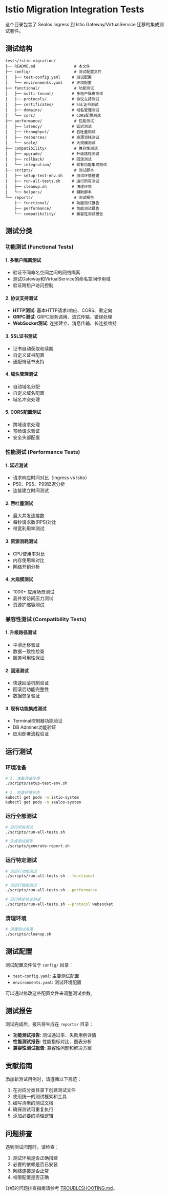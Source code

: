 # Istio Migration Integration Tests

这个目录包含了 Sealos Ingress 到 Istio Gateway/VirtualService 迁移的集成测试套件。

## 测试结构

```
tests/istio-migration/
├── README.md                 # 本文件
├── config/                   # 测试配置文件
│   ├── test-config.yaml     # 测试配置
│   └── environments.yaml    # 环境配置
├── functional/               # 功能测试
│   ├── multi-tenant/        # 多租户隔离测试
│   ├── protocols/           # 协议支持测试
│   ├── certificates/        # SSL证书测试
│   ├── domains/             # 域名管理测试
│   └── cors/                # CORS配置测试
├── performance/              # 性能测试
│   ├── latency/             # 延迟测试
│   ├── throughput/          # 吞吐量测试
│   ├── resources/           # 资源消耗测试
│   └── scale/               # 大规模测试
├── compatibility/            # 兼容性测试
│   ├── upgrade/             # 升级路径测试
│   ├── rollback/            # 回滚测试
│   └── integration/         # 现有功能集成测试
├── scripts/                  # 测试脚本
│   ├── setup-test-env.sh    # 测试环境搭建
│   ├── run-all-tests.sh     # 运行所有测试
│   ├── cleanup.sh           # 清理环境
│   └── helpers/             # 辅助脚本
└── reports/                  # 测试报告
    ├── functional/          # 功能测试报告
    ├── performance/         # 性能测试报告
    └── compatibility/       # 兼容性测试报告
```

## 测试分类

### 功能测试 (Functional Tests)

#### 1. 多租户隔离测试
- 验证不同命名空间之间的网络隔离
- 测试Gateway和VirtualService的命名空间作用域
- 验证跨租户访问控制

#### 2. 协议支持测试  
- **HTTP测试**: 基本HTTP请求/响应、CORS、重定向
- **GRPC测试**: GRPC服务调用、流式传输、错误处理
- **WebSocket测试**: 连接建立、消息传输、长连接维持

#### 3. SSL证书测试
- 证书自动获取和续期
- 自定义证书配置
- 通配符证书支持

#### 4. 域名管理测试
- 自动域名分配
- 自定义域名配置
- 域名冲突处理

#### 5. CORS配置测试
- 跨域请求处理
- 预检请求验证
- 安全头部配置

### 性能测试 (Performance Tests)

#### 1. 延迟测试
- 请求响应时间对比（Ingress vs Istio）
- P50、P95、P99延迟分析
- 连接建立时间测试

#### 2. 吞吐量测试
- 最大并发连接数
- 每秒请求数(RPS)对比
- 带宽利用率测试

#### 3. 资源消耗测试
- CPU使用率对比
- 内存使用率对比
- 网络开销分析

#### 4. 大规模测试
- 1000+ 应用场景测试
- 高并发访问压力测试
- 资源扩缩容测试

### 兼容性测试 (Compatibility Tests)

#### 1. 升级路径测试
- 平滑迁移验证
- 数据一致性检查
- 服务可用性保证

#### 2. 回滚测试
- 快速回滚机制验证
- 回滚后功能完整性
- 数据恢复验证

#### 3. 现有功能集成测试
- Terminal控制器功能验证
- DB Adminer功能验证
- 应用部署流程验证

## 运行测试

### 环境准备

```bash
# 1. 准备测试环境
./scripts/setup-test-env.sh

# 2. 检查环境状态
kubectl get pods -n istio-system
kubectl get pods -n sealos-system
```

### 运行全部测试

```bash
# 运行所有测试
./scripts/run-all-tests.sh

# 生成测试报告
./scripts/generate-report.sh
```

### 运行特定测试

```bash
# 仅运行功能测试
./scripts/run-all-tests.sh --functional

# 仅运行性能测试
./scripts/run-all-tests.sh --performance

# 运行特定协议测试
./scripts/run-all-tests.sh --protocol websocket
```

### 清理环境

```bash
# 清理测试资源
./scripts/cleanup.sh
```

## 测试配置

测试配置文件位于 `config/` 目录：

- `test-config.yaml`: 主要测试配置
- `environments.yaml`: 测试环境配置

可以通过修改这些配置文件来调整测试参数。

## 测试报告

测试完成后，报告将生成在 `reports/` 目录：

- **功能测试报告**: 测试通过率、失败用例详情
- **性能测试报告**: 性能指标对比、图表分析
- **兼容性测试报告**: 兼容性问题和解决方案

## 贡献指南

添加新测试用例时，请遵循以下规范：

1. 在对应分类目录下创建测试文件
2. 使用统一的测试框架和工具
3. 编写清晰的测试文档
4. 确保测试可重复执行
5. 添加必要的清理逻辑

## 问题排查

遇到测试问题时，请检查：

1. 测试环境是否正确搭建
2. 必要的依赖是否已安装
3. 网络连接是否正常
4. 权限配置是否正确

详细的问题排查指南请参考 [TROUBLESHOOTING.md](TROUBLESHOOTING.md)。